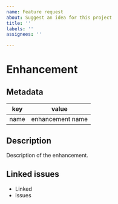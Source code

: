 ```yaml
---
name: Feature request
about: Suggest an idea for this project
title: ''
labels: ''
assignees: ''

---
```


# Enhancement

## Metadata

| key | value |
| ----| ----- |
| name | enhancement name |

## Description

Description of the enhancement.

## Linked issues

- Linked
- issues
